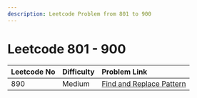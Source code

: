 ```yaml
---
description: Leetcode Problem from 801 to 900
---
```


# Leetcode 801 - 900



| Leetcode No | Difficulty | Problem Link |
| :--- | :--- | :--- |
| 890 | Medium | [Find and Replace Pattern](../difficulty-based-problem-index/leetcode-medium/leetcode-890-find-and-replace-pattern.md) |

